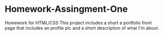 # Homework-Assingment-One
Homework for HTML/CSS
This project includes a short a portfolio front page that includes an profile pic and a short description of what I'm about. 
